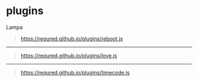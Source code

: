 # plugins
Lampa
> https://requred.github.io/plugins/reboot.js
---
> https://requred.github.io/plugins/love.js
---
> https://requred.github.io/plugins/timecode.js
